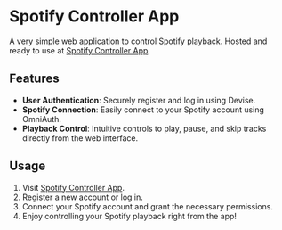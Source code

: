 # Spotify Controller App

A very simple web application to control Spotify playback. Hosted and ready to use at [Spotify Controller App](https://spotify-app-ctq0.onrender.com).

## Features
- **User Authentication**: Securely register and log in using Devise.
- **Spotify Connection**: Easily connect to your Spotify account using OmniAuth.
- **Playback Control**: Intuitive controls to play, pause, and skip tracks directly from the web interface.

## Usage
1. Visit [Spotify Controller App](https://spotify-app-ctq0.onrender.com).
2. Register a new account or log in.
3. Connect your Spotify account and grant the necessary permissions.
4. Enjoy controlling your Spotify playback right from the app!
